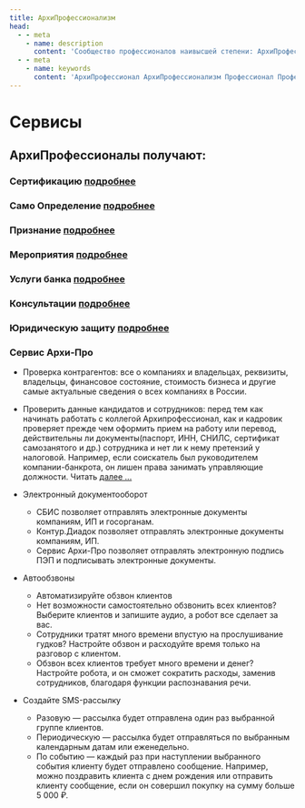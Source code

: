 ```yaml
---
title: АрхиПрофессионализм
head:
  - - meta
    - name: description
      content: 'Сообщество профессионалов наивысшей степени: АрхиПрофессионалов - это официальный Партнер Сбербанка'
  - - meta
    - name: keywords 
      content: 'АрхиПрофессионал АрхиПрофессионализм Профессионал Профессионализм'
---
```



# Сервисы

## АрхиПрофессионалы получают:

### Сертификацию [подробнее]()

### Само Определение [подробнее]()

### Признание [подробнее]()

### Мероприятия [подробнее](/arhi-pro-events)

### Услуги банка [подробнее](/arhi-pro-bank)

### Консультации [подробнее]()

### Юридическую защиту [подробнее](/law)

### Сервис Архи-Про
- Проверка контрагентов: все о компаниях и владельцах, реквизиты, владельцы, финансовое состояние, стоимость бизнеса и другие самые актуальные сведения о всех компаниях в России.
- Проверить данные кандидатов и сотрудников: перед тем как начинать работать с коллегой Архипрофессионал, как и кадровик проверяет прежде чем оформить прием на работу или перевод, действительны ли документы(паспорт, ИНН, СНИЛС, сертификат самозанятого и др.) сотрудника и нет ли к нему претензий у налоговой. Например, если соискатель был руководителем компании-банкрота, он лишен права занимать управляющие должности. Читать [далее ...](/staff-verification)

- Электронный документооборот
  - СБИС позволяет отправлять электронные документы компаниям, ИП и госорганам.
  - Контур.Диадок позволяет отправлять электронные документы компаниям, ИП.
  - Сервис Архи-Про позволяет отправлять электронную подпись ПЭП и подписывать электронные документы.
- Автообзвоны
  - Автоматизируйте обзвон клиентов  
  - Нет возможности самостоятельно обзвонить всех клиентов? Выберите клиентов и запишите аудио, а робот все сделает за вас.
  - Сотрудники тратят много времени впустую на прослушивание гудков? Настройте обзвон и расходуйте время только на разговор с клиентом.
  - Обзвон всех клиентов требует много времени и денег? Настройте робота, и он сможет сократить расходы, заменив сотрудников, благодаря функции распознавания речи.
- Создайте SMS-рассылку
  - Разовую — рассылка будет отправлена один раз выбранной группе клиентов.
  - Периодическую — рассылка будет отправляться по выбранным календарным датам или еженедельно.
  - По событию — каждый раз при наступлении выбранного события клиенту будет отправлено сообщение. Например, можно поздравить клиента с днем рождения или отправить клиенту сообщение, если он совершил покупку на сумму больше 5 000 ₽.
